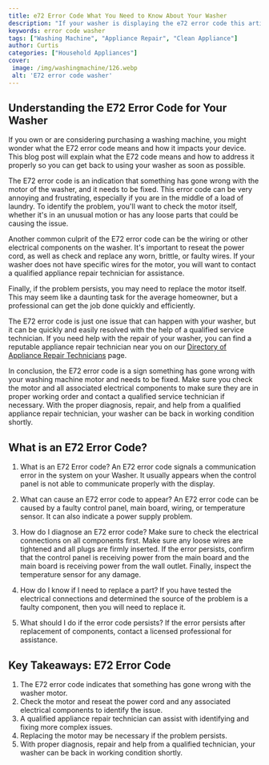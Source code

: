```yaml
---
title: e72 Error Code What You Need to Know About Your Washer
description: "If your washer is displaying the e72 error code this article will show you what you need to know to troubleshoot the issue and get it up and running again quickly Find out what could be causing the issue and how to get your washer back to normal"
keywords: error code washer
tags: ["Washing Machine", "Appliance Repair", "Clean Appliance"]
author: Curtis
categories: ["Household Appliances"]
cover: 
 image: /img/washingmachine/126.webp
 alt: 'E72 error code washer'
---
```

## Understanding the E72 Error Code for Your Washer

If you own or are considering purchasing a washing machine, you might wonder what the E72 error code means and how it impacts your device. This blog post will explain what the E72 code means and how to address it properly so you can get back to using your washer as soon as possible. 

The E72 error code is an indication that something has gone wrong with the motor of the washer, and it needs to be fixed. This error code can be very annoying and frustrating, especially if you are in the middle of a load of laundry. To identify the problem, you'll want to check the motor itself, whether it's in an unusual motion or has any loose parts that could be causing the issue.

Another common culprit of the E72 error code can be the wiring or other electrical components on the washer. It's important to reseat the power cord, as well as check and replace any worn, brittle, or faulty wires. If your washer does not have specific wires for the motor, you will want to contact a qualified appliance repair technician for assistance.

Finally, if the problem persists, you may need to replace the motor itself. This may seem like a daunting task for the average homeowner, but a professional can get the job done quickly and efficiently. 

The E72 error code is just one issue that can happen with your washer, but it can be quickly and easily resolved with the help of a qualified service technician. If you need help with the repair of your washer, you can find a reputable appliance repair technician near you on our [Directory of Appliance Repair Technicians](./pages/appliance-repair-technicians) page. 

In conclusion, the E72 error code is a sign something has gone wrong with your washing machine motor and needs to be fixed. Make sure you check the motor and all associated electrical components to make sure they are in proper working order and contact a qualified service technician if necessary. With the proper diagnosis, repair, and help from a qualified appliance repair technician, your washer can be back in working condition shortly.

## What is an E72 Error Code?

1. What is an E72 Error code?
An E72 error code signals a communication error in the system on your Washer. It usually appears when the control panel is not able to communicate properly with the display.

2. What can cause an E72 error code to appear?
An E72 error code can be caused by a faulty control panel, main board, wiring, or temperature sensor. It can also indicate a power supply problem.

3. How do I diagnose an E72 error code?
Make sure to check the electrical connections on all components first. Make sure any loose wires are tightened and all plugs are firmly inserted. If the error persists, confirm that the control panel is receiving power from the main board and the main board is receiving power from the wall outlet. Finally, inspect the temperature sensor for any damage.

4. How do I know if I need to replace a part?
If you have tested the electrical connections and determined the source of the problem is a faulty component, then you will need to replace it.

5. What should I do if the error code persists?
If the error persists after replacement of components, contact a licensed professional for assistance.

## Key Takeaways: E72 Error Code 
1. The E72 error code indicates that something has gone wrong with the washer motor. 
2. Check the motor and reseat the power cord and any associated electrical components to identify the issue.
3. A qualified appliance repair technician can assist with identifying and fixing more complex issues. 
4. Replacing the motor may be necessary if the problem persists. 
5. With proper diagnosis, repair and help from a qualified technician, your washer can be back in working condition shortly.
